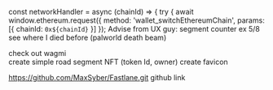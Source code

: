 
const networkHandler = async (chainId) => {
    try {
        await window.ethereum.request({
            method: 'wallet_switchEthereumChain',
            params: [{ chainId: `0x${chainId}` }]
        });
Advise from UX guy:
   segment counter ex 5/8
   see where I died before (palworld death beam)

check out wagmi  
create simple road segment NFT (token Id, owner)
create favicon

https://github.com/MaxSyber/Fastlane.git  github link